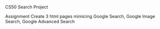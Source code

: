 CS50 Search Project

Assignment Create 3 html pages mimicing Google Search, Google Image Search, Google Advanced Search

